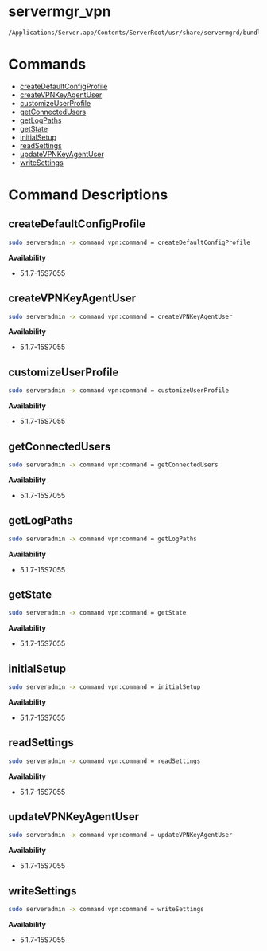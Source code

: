 # servermgr_vpn

```console
/Applications/Server.app/Contents/ServerRoot/usr/share/servermgrd/bundles/servermgr_vpn.bundle/Contents/MacOS/servermgr_vpn
```

# Commands

* [createDefaultConfigProfile](https://github.com/erikberglund/servermgr_commands/blob/master/servermgr_vpn.md#createdefaultconfigprofile)
* [createVPNKeyAgentUser](https://github.com/erikberglund/servermgr_commands/blob/master/servermgr_vpn.md#createvpnkeyagentuser)
* [customizeUserProfile](https://github.com/erikberglund/servermgr_commands/blob/master/servermgr_vpn.md#customizeuserprofile)
* [getConnectedUsers](https://github.com/erikberglund/servermgr_commands/blob/master/servermgr_vpn.md#getconnectedusers)
* [getLogPaths](https://github.com/erikberglund/servermgr_commands/blob/master/servermgr_vpn.md#getlogpaths)
* [getState](https://github.com/erikberglund/servermgr_commands/blob/master/servermgr_vpn.md#getstate)
* [initialSetup](https://github.com/erikberglund/servermgr_commands/blob/master/servermgr_vpn.md#initialsetup)
* [readSettings](https://github.com/erikberglund/servermgr_commands/blob/master/servermgr_vpn.md#readsettings)
* [updateVPNKeyAgentUser](https://github.com/erikberglund/servermgr_commands/blob/master/servermgr_vpn.md#updatevpnkeyagentuser)
* [writeSettings](https://github.com/erikberglund/servermgr_commands/blob/master/servermgr_vpn.md#writesettings)

# Command Descriptions

## createDefaultConfigProfile

```bash
sudo serveradmin -x command vpn:command = createDefaultConfigProfile
```

**Availability**
* 5.1.7-15S7055

## createVPNKeyAgentUser

```bash
sudo serveradmin -x command vpn:command = createVPNKeyAgentUser
```

**Availability**
* 5.1.7-15S7055

## customizeUserProfile

```bash
sudo serveradmin -x command vpn:command = customizeUserProfile
```

**Availability**
* 5.1.7-15S7055

## getConnectedUsers

```bash
sudo serveradmin -x command vpn:command = getConnectedUsers
```

**Availability**
* 5.1.7-15S7055

## getLogPaths

```bash
sudo serveradmin -x command vpn:command = getLogPaths
```

**Availability**
* 5.1.7-15S7055

## getState

```bash
sudo serveradmin -x command vpn:command = getState
```

**Availability**
* 5.1.7-15S7055

## initialSetup

```bash
sudo serveradmin -x command vpn:command = initialSetup
```

**Availability**
* 5.1.7-15S7055

## readSettings

```bash
sudo serveradmin -x command vpn:command = readSettings
```

**Availability**
* 5.1.7-15S7055

## updateVPNKeyAgentUser

```bash
sudo serveradmin -x command vpn:command = updateVPNKeyAgentUser
```

**Availability**
* 5.1.7-15S7055

## writeSettings

```bash
sudo serveradmin -x command vpn:command = writeSettings
```

**Availability**
* 5.1.7-15S7055

